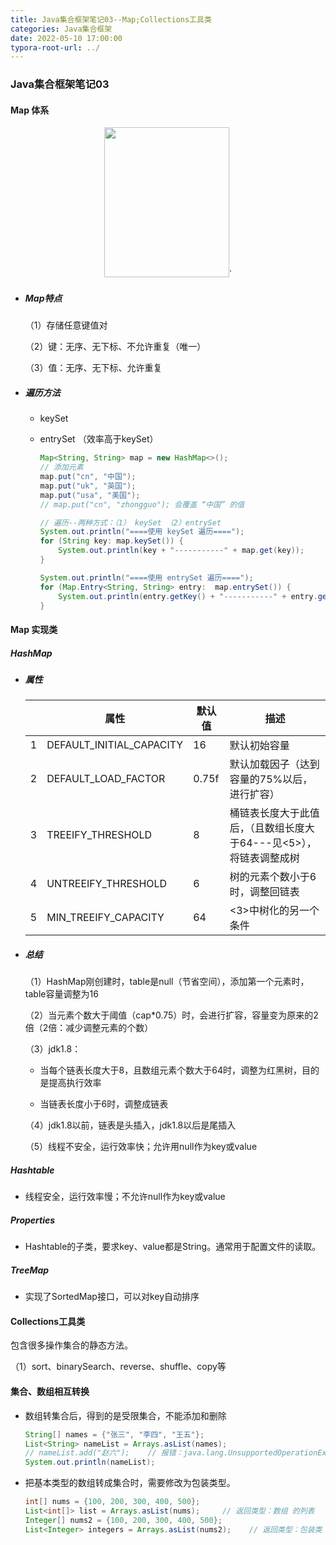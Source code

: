 ```yaml
---
title: Java集合框架笔记03--Map;Collections工具类
categories: Java集合框架
date: 2022-05-10 17:00:00
typora-root-url: ../
---
```


### Java集合框架笔记03

#### Map 体系

<div align=center>
<img src="/images/JavaCollectionNotes/02_Map.png" width="200px" height="240px" style="center"/>`
</div>

+ ##### Map特点

  （1）存储任意键值对

  （2）键：无序、无下标、不允许重复（唯一）

  （3）值：无序、无下标、允许重复

+ ##### 遍历方法

  + keySet
  + entrySet （效率高于keySet）

	```java
    Map<String, String> map = new HashMap<>();
    // 添加元素
    map.put("cn", "中国");
    map.put("uk", "英国");
    map.put("usa", "美国");
    // map.put("cn", "zhongguo"); 会覆盖 “中国” 的值
	
    // 遍历--两种方式：（1） keySet （2）entrySet
    System.out.println("====使用 keySet 遍历====");
    for (String key: map.keySet()) {
        System.out.println(key + "-----------" + map.get(key));
    }
	
    System.out.println("====使用 entrySet 遍历====");
    for (Map.Entry<String, String> entry:  map.entrySet()) {
        System.out.println(entry.getKey() + "-----------" + entry.getValue());
    }
	```

#### Map 实现类

##### HashMap

+ ##### 属性

  |      | 属性                     | 默认值 | 描述                                                         |
  | :--- | ------------------------ | ------ | ------------------------------------------------------------ |
  | 1    | DEFAULT_INITIAL_CAPACITY | 16     | 默认初始容量                                                 |
  | 2    | DEFAULT_LOAD_FACTOR      | 0.75f  | 默认加载因子（达到容量的75%以后，进行扩容）                  |
  | 3    | TREEIFY_THRESHOLD        | 8      | 桶链表长度大于此值后，（且数组长度大于64---见<5>），将链表调整成树 |
  | 4    | UNTREEIFY_THRESHOLD      | 6      | 树的元素个数小于6时，调整回链表                              |
  | 5    | MIN_TREEIFY_CAPACITY     | 64     | <3>中树化的另一个条件                                        |

+ ##### 总结

  （1）HashMap刚创建时，table是null（节省空间），添加第一个元素时，table容量调整为16

  （2）当元素个数大于阈值（cap*0.75）时，会进行扩容，容量变为原来的2倍（2倍：减少调整元素的个数）

  （3）jdk1.8：
  - 当每个链表长度大于8，且数组元素个数大于64时，调整为红黑树，目的是提高执行效率
  
  - 当链表长度小于6时，调整成链表

  （4）jdk1.8以前，链表是头插入，jdk1.8以后是尾插入
  
  （5）线程不安全，运行效率快；允许用null作为key或value
  
##### Hashtable

- 线程安全，运行效率慢；不允许null作为key或value

##### Properties

- Hashtable的子类，要求key、value都是String。通常用于配置文件的读取。

##### TreeMap

- 实现了SortedMap接口，可以对key自动排序

#### Collections工具类

 包含很多操作集合的静态方法。

（1）sort、binarySearch、reverse、shuffle、copy等

#### 集合、数组相互转换

- 数组转集合后，得到的是受限集合，不能添加和删除

  ```java
  String[] names = {"张三", "李四", "王五"};
  List<String> nameList = Arrays.asList(names);
  // nameList.add("赵六");    // 报错：java.lang.UnsupportedOperationException
  System.out.println(nameList);
  ```

- 把基本类型的数组转成集合时，需要修改为包装类型。

  ```java
  int[] nums = {100, 200, 300, 400, 500};
  List<int[]> list = Arrays.asList(nums);     // 返回类型：数组 的列表
  Integer[] nums2 = {100, 200, 300, 400, 500};
  List<Integer> integers = Arrays.asList(nums2);    // 返回类型：包装类  Integer的列表
  ```

